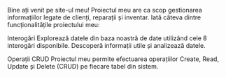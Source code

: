 Bine ați venit pe site-ul meu! Proiectul meu are ca scop gestionarea informațiilor legate de clienți, reparații și inventar. Iată câteva dintre funcționalitățile proiectului meu:

Interogări
Explorează datele din baza noastră de date utilizând cele 8 interogări disponibile. Descoperă informații utile și analizează datele.

Operații CRUD
Proiectul meu permite efectuarea operațiilor Create, Read, Update și Delete (CRUD) pe fiecare tabel din sistem.
